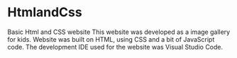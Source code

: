 # HtmlandCss
Basic Html and CSS website
This website was developed as a image gallery for kids. 
Website was built on HTML, using CSS and a bit of JavaScript code. The development IDE used for the website was Visual Studio Code.
